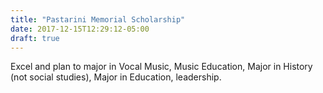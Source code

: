 ```yaml
---
title: "Pastarini Memorial Scholarship"
date: 2017-12-15T12:29:12-05:00
draft: true
---
```


Excel and plan to major in Vocal Music, Music Education, Major in History (not social studies), Major in Education, leadership.
